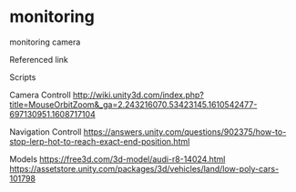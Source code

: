 # monitoring
monitoring camera

Referenced link

Scripts

Camera Controll
http://wiki.unity3d.com/index.php?title=MouseOrbitZoom&_ga=2.243216070.53423145.1610542477-697130951.1608717104

Navigation Controll
https://answers.unity.com/questions/902375/how-to-stop-lerp-hot-to-reach-exact-end-position.html


Models
https://free3d.com/3d-model/audi-r8-14024.html
https://assetstore.unity.com/packages/3d/vehicles/land/low-poly-cars-101798
